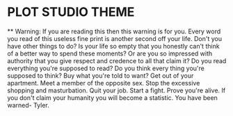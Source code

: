 # PLOT STUDIO THEME

** Warning: If you are reading this then this warning is for you. Every word you read of this useless fine print is another second off your life. Don't you have other things to do? Is your life so empty that you honestly can't think of a better way to spend these moments? Or are you so impressed with authority that you give respect and credence to all that claim it? Do you read everything you're supposed to read? Do you think every thing you're supposed to think? Buy what you're told to want? Get out of your apartment. Meet a member of the opposite sex. Stop the excessive shopping and masturbation. Quit your job. Start a fight. Prove you're alive. If you don't claim your humanity you will become a statistic. You have been warned- Tyler.